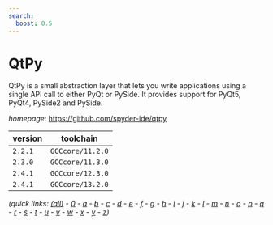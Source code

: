 ```yaml
---
search:
  boost: 0.5
---
```

# QtPy

QtPy is a small abstraction layer that lets you write applications using a single API call to either PyQt or PySide. It provides support for PyQt5, PyQt4, PySide2 and PySide.

*homepage*: <https://github.com/spyder-ide/qtpy>

version | toolchain
--------|----------
``2.2.1`` | ``GCCcore/11.2.0``
``2.3.0`` | ``GCCcore/11.3.0``
``2.4.1`` | ``GCCcore/12.3.0``
``2.4.1`` | ``GCCcore/13.2.0``


*(quick links: [(all)](../index.md) - [0](../0/index.md) - [a](../a/index.md) - [b](../b/index.md) - [c](../c/index.md) - [d](../d/index.md) - [e](../e/index.md) - [f](../f/index.md) - [g](../g/index.md) - [h](../h/index.md) - [i](../i/index.md) - [j](../j/index.md) - [k](../k/index.md) - [l](../l/index.md) - [m](../m/index.md) - [n](../n/index.md) - [o](../o/index.md) - [p](../p/index.md) - [q](../q/index.md) - [r](../r/index.md) - [s](../s/index.md) - [t](../t/index.md) - [u](../u/index.md) - [v](../v/index.md) - [w](../w/index.md) - [x](../x/index.md) - [y](../y/index.md) - [z](../z/index.md))*


